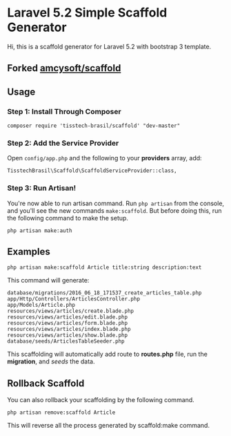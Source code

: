 # Laravel 5.2 Simple Scaffold Generator


Hi, this is a scaffold generator for Laravel 5.2 with bootstrap 3 template.

## Forked [amcysoft/scaffold](http://github.com/amcysoft/scaffold)

## Usage

### Step 1: Install Through Composer

```
composer require 'tisstech-brasil/scaffold' "dev-master"
```

### Step 2: Add the Service Provider

Open `config/app.php` and the following to your **providers** array, add:

```
TisstechBrasil\Scaffold\ScaffoldServiceProvider::class,
```

### Step 3: Run Artisan!

You're now able to run artisan command. Run `php artisan` from the console, and you'll see the new commands `make:scaffold`.
But before doing this, run the following command to make the setup.

```
php artisan make:auth
```

## Examples


```
php artisan make:scaffold Article title:string description:text
```
This command will generate:

```
database/migrations/2016_06_18_171537_create_articles_table.php
app/Http/Controllers/ArticlesController.php
app/Models/Article.php
resources/views/articles/create.blade.php
resources/views/articles/edit.blade.php
resources/views/articles/form.blade.php
resources/views/articles/index.blade.php
resources/views/articles/show.blade.php
database/seeds/ArticlesTableSeeder.php
```

This scaffolding will automatically add route to **routes.php** file, run the **migration**, and *seeds* the data.

## Rollback Scaffold

You can also rollback your scaffolding by the following command.

```
php artisan remove:scaffold Article
```

This will reverse all the process generated by scaffold:make command.
